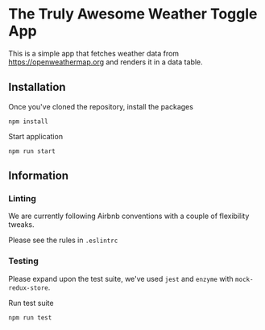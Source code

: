 # The Truly Awesome Weather Toggle App

This is a simple app that fetches weather data from https://openweathermap.org
and renders it in a data table.

## Installation

Once you've cloned the repository, install the packages

`npm install`

Start application

`npm run start`

## Information

### Linting

We are currently following Airbnb conventions with a couple of flexibility tweaks.

Please see the rules in `.eslintrc`

### Testing

Please expand upon the test suite, we've used `jest` and `enzyme` with `mock-redux-store`.

Run test suite

`npm run test`
